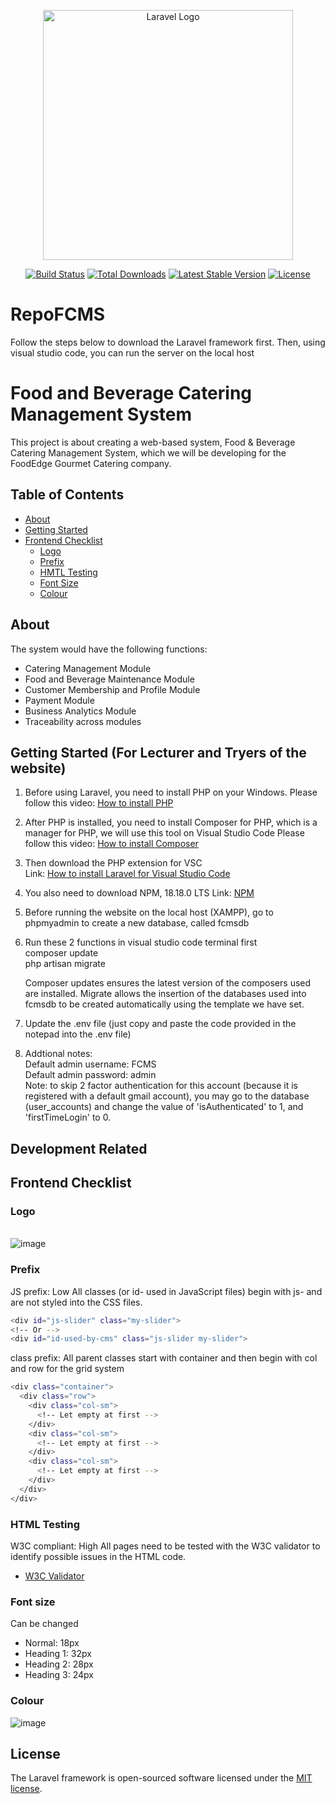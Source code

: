 <p align="center"><a href="https://laravel.com" target="_blank"><img src="https://raw.githubusercontent.com/laravel/art/master/logo-lockup/5%20SVG/2%20CMYK/1%20Full%20Color/laravel-logolockup-cmyk-red.svg" width="400" alt="Laravel Logo"></a></p>

<p align="center">
<a href="https://github.com/laravel/framework/actions"><img src="https://github.com/laravel/framework/workflows/tests/badge.svg" alt="Build Status"></a>
<a href="https://packagist.org/packages/laravel/framework"><img src="https://img.shields.io/packagist/dt/laravel/framework" alt="Total Downloads"></a>
<a href="https://packagist.org/packages/laravel/framework"><img src="https://img.shields.io/packagist/v/laravel/framework" alt="Latest Stable Version"></a>
<a href="https://packagist.org/packages/laravel/framework"><img src="https://img.shields.io/packagist/l/laravel/framework" alt="License"></a>
</p>

# RepoFCMS

Follow the steps below to download the Laravel framework first. Then, using visual studio code, you can run the server on the local host

# Food and Beverage Catering Management System

This project is about creating a web-based system, Food & Beverage Catering Management System, which we will be developing for the FoodEdge Gourmet Catering company.

## Table of Contents

- [About](#about)
- [Getting Started](#getting-started)
- [Frontend Checklist](#frontend-checklist)
   - [Logo](#logo)
   - [Prefix](#prefix)
   - [HMTL Testing](#html-testing)
   - [Font Size](#font-size)
   - [Colour](#colour)
  

## About 

The system would have the following functions:
- Catering Management Module
- Food and Beverage Maintenance Module
- Customer Membership and Profile Module
- Payment Module 
- Business Analytics Module
- Traceability across modules


## Getting Started (For Lecturer and Tryers of the website)
1. Before using Laravel, you need to install PHP on your Windows.
    Please follow this video: [How to install PHP](https://www.youtube.com/watch?v=MPRLUd8Pmyo&t=203s)

2. After PHP is installed, you need to install Composer for PHP, which is a manager for PHP, we will use this tool on Visual Studio Code
    Please follow this video: [How to install Composer](https://www.youtube.com/watch?time_continue=238&v=nus8eLPNZF8&embeds_referring_euri=https%3A%2F%2Fwww.bing.com%2F&embeds_referring_origin=https%3A%2F%2Fwww.bing.com&source_ve_path=MTM5MTE3LDEzOTExNywxMzkxMTcsMTM5MTE3LDI4NjY2&feature=emb_logo)

3. Then download the PHP extension for VSC </br>
    Link: [How to install Laravel for Visual Studio Code](https://blog.devsense.com/2019/how-to-install-laravel-for-visual-studio-code#heading-4)

4. You also need to download NPM, 18.18.0 LTS
    Link: [NPM](https://nodejs.org/en)

5. Before running the website on the local host (XAMPP), go to phpmyadmin to create a new database, called fcmsdb
  
7. Run these 2 functions in visual studio code terminal first <br>
   composer update <br>
   php artisan migrate <br>

   Composer updates ensures the latest version of the composers used are installed.
   Migrate allows the insertion of the databases used into fcmsdb to be created automatically using the template we have set.

8. Update the .env file (just copy and paste the code provided in the notepad into the .env file)

9. Addtional notes: <br>
Default admin username: FCMS <br>
Default admin password: admin <br>
Note: to skip 2 factor authentication for this account (because it is registered with a default gmail account), you may go to the database (user_accounts) and change the value of 'isAuthenticated' to 1,    and 'firstTimeLogin' to 0.

## Development Related 
## Frontend Checklist

### Logo 
 </br> ![image](https://github.com/moffycream/RepoFCMS/assets/106477441/17ae9c98-0995-47cd-8f2a-ea3b094df104)


### Prefix

JS prefix: Low All classes (or id- used in JavaScript files) begin with js- and are not styled into the CSS files.

```bash
<div id="js-slider" class="my-slider">
<!-- Or -->
<div id="id-used-by-cms" class="js-slider my-slider">
````

class prefix: All parent classes start with container and then begin with col and row for the grid system
```bash
<div class="container">
  <div class="row">
    <div class="col-sm">
      <!-- Let empty at first -->
    </div>
    <div class="col-sm">
      <!-- Let empty at first -->
    </div>
    <div class="col-sm">
      <!-- Let empty at first -->
    </div>
  </div>
</div>
```

### HTML Testing

W3C compliant: High All pages need to be tested with the W3C validator to identify possible issues in the HTML code. </br>
- [W3C Validator](https://validator.w3.org/)

### Font size

Can be changed
   - Normal: 18px
   - Heading 1: 32px
   - Heading 2: 28px
   - Heading 3: 24px

### Colour

   ![image](https://github.com/moffycream/RepoFCMS/assets/106477441/5c63973e-b9c0-4bd3-bdf4-92e458993c10)


## License

The Laravel framework is open-sourced software licensed under the [MIT license](https://opensource.org/licenses/MIT).

